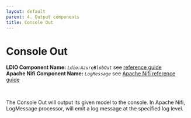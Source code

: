 ```yaml
---
layout: default
parent: 4. Output components
title: Console Out
---
```


# Console Out

<b>LDIO Component Name:</b> <i>`Ldio:AzureBlobOut`</i> see [reference guide](https://informatievlaanderen.github.io/VSDS-Linked-Data-Interactions/ldio/ldio-outputs/ldio-console-out) <br>
<b>Apache Nifi Component Name:</b> <i>`LogMessage` </i> see [Apache Nifi reference guide](https://nifi.apache.org/docs/nifi-docs/components/org.apache.nifi/nifi-standard-nar/1.11.4/org.apache.nifi.processors.standard.LogMessage/)

<br>

The Console Out will output its given model to the console. In Apache Nifi, LogMessage processor, will emit a log message at the specified log level.